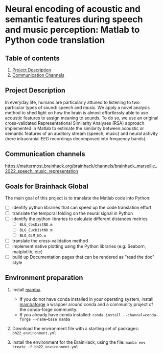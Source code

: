 # Neural encoding of acoustic and semantic features during speech and music perception: Matlab to Python code translation

## Table of contents
1. [Project Description](https://github.com/neurogima/bhack_td/blob/main/README.md#project-description)
2. [Communication Channels](https://github.com/neurogima/bhack_td/blob/main/README.md#communication-channels)

## Project Description

In everyday life, humans are particularly attuned to listening to two
particular types of sound: speech and music. We apply a novel analysis method
to shed light on how the brain is almost effortlessly able to use acoustic
features to assign meaning to sounds. To do so, we use an original
cross-validated Representational Similarity Analyses (RSA) approach implemented
in Matlab to estimate the similarity between acoustic or semantic features of
an auditory stream (speech, music) and neural activity (here intracranial EEG
recordings decomposed into frequency bands).

## Communication channels

https://mattermost.brainhack.org/brainhack/channels/brainhack_marseille_2022_speech_music_representation

## Goals for Brainhack Global

The main goal of this project is to translate the Matlab code into Python:

- [ ] identify python libraries that can speed up the code translation effort
- [ ] translate the temporal folding on the neural signal in Python
- [ ] identify the python libraries to calculate different distances metrics
  - [ ] `BLG_CosDistND.m`
  - [ ] `BLG_EucDistND.m`
  - [ ] `BLG_GLM_ND.m`
- [ ] translate the cross-validation method
- [ ] implement native plotting using the Python libraries (e.g. Seaborn, matplotlib, etc)
- [ ] build up Documentation pages that can be rendered as "read the doc" style

## Environment preparation

1. Install [mamba](https://mamba.readthedocs.io/en/latest/user_guide/mamba.html)
   - If you do not have conda installed in your operating system, install [mambaforge](https://github.com/conda-forge/miniforge/releases)
   a wrapper around conda and a community project of the conda-forge
   community.
   - If you already have conda installed:
   `conda install --channel=conda-forge --name=base mamba`

2. Download the environment file with a starting set of packages: `bh22_environment.yml`
3. Install the environment for the BrainHack, using the file:
   `mamba env create -f bh22_environment.yml`
